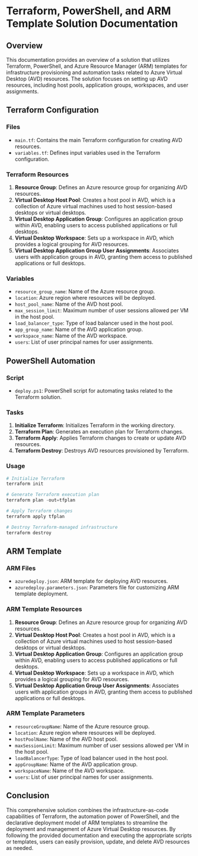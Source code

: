 # Terraform, PowerShell, and ARM Template Solution Documentation

## Overview

This documentation provides an overview of a solution that utilizes Terraform, PowerShell, and Azure Resource Manager (ARM) templates for infrastructure provisioning and automation tasks related to Azure Virtual Desktop (AVD) resources. The solution focuses on setting up AVD resources, including host pools, application groups, workspaces, and user assignments.

## Terraform Configuration

### Files

- `main.tf`: Contains the main Terraform configuration for creating AVD resources.
- `variables.tf`: Defines input variables used in the Terraform configuration.

### Terraform Resources

1. **Resource Group**: Defines an Azure resource group for organizing AVD resources.
2. **Virtual Desktop Host Pool**: Creates a host pool in AVD, which is a collection of Azure virtual machines used to host session-based desktops or virtual desktops.
3. **Virtual Desktop Application Group**: Configures an application group within AVD, enabling users to access published applications or full desktops.
4. **Virtual Desktop Workspace**: Sets up a workspace in AVD, which provides a logical grouping for AVD resources.
5. **Virtual Desktop Application Group User Assignments**: Associates users with application groups in AVD, granting them access to published applications or full desktops.

### Variables

- `resource_group_name`: Name of the Azure resource group.
- `location`: Azure region where resources will be deployed.
- `host_pool_name`: Name of the AVD host pool.
- `max_session_limit`: Maximum number of user sessions allowed per VM in the host pool.
- `load_balancer_type`: Type of load balancer used in the host pool.
- `app_group_name`: Name of the AVD application group.
- `workspace_name`: Name of the AVD workspace.
- `users`: List of user principal names for user assignments.

## PowerShell Automation

### Script

- `deploy.ps1`: PowerShell script for automating tasks related to the Terraform solution.

### Tasks

1. **Initialize Terraform**: Initializes Terraform in the working directory.
2. **Terraform Plan**: Generates an execution plan for Terraform changes.
3. **Terraform Apply**: Applies Terraform changes to create or update AVD resources.
4. **Terraform Destroy**: Destroys AVD resources provisioned by Terraform.

### Usage

```powershell
# Initialize Terraform
terraform init

# Generate Terraform execution plan
terraform plan -out=tfplan

# Apply Terraform changes
terraform apply tfplan

# Destroy Terraform-managed infrastructure
terraform destroy

```

## ARM Template

### ARM Files

- `azuredeploy.json`: ARM template for deploying AVD resources.
- `azuredeploy.parameters.json`: Parameters file for customizing ARM template deployment.

### ARM Template Resources

1. **Resource Group**: Defines an Azure resource group for organizing AVD resources.
2. **Virtual Desktop Host Pool**: Creates a host pool in AVD, which is a collection of Azure virtual machines used to host session-based desktops or virtual desktops.
3. **Virtual Desktop Application Group**: Configures an application group within AVD, enabling users to access published applications or full desktops.
4. **Virtual Desktop Workspace**: Sets up a workspace in AVD, which provides a logical grouping for AVD resources.
5. **Virtual Desktop Application Group User Assignments**: Associates users with application groups in AVD, granting them access to published applications or full desktops.

### ARM Template Parameters

- `resourceGroupName`: Name of the Azure resource group.
- `location`: Azure region where resources will be deployed.
- `hostPoolName`: Name of the AVD host pool.
- `maxSessionLimit`: Maximum number of user sessions allowed per VM in the host pool.
- `loadBalancerType`: Type of load balancer used in the host pool.
- `appGroupName`: Name of the AVD application group.
- `workspaceName`: Name of the AVD workspace.
- `users`: List of user principal names for user assignments.

## Conclusion

This comprehensive solution combines the infrastructure-as-code capabilities of Terraform, the automation power of PowerShell, and the declarative deployment model of ARM templates to streamline the deployment and management of Azure Virtual Desktop resources. By following the provided documentation and executing the appropriate scripts or templates, users can easily provision, update, and delete AVD resources as needed.
